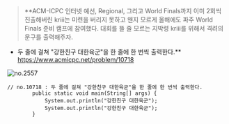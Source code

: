 > **ACM-ICPC 인터넷 예선, Regional, 그리고 World Finals까지 이미 2회씩 진출해버린 kriii는 미련을 버리지 못하고 왠지 모르게 올해에도 파주 World Finals 준비 캠프에 참여했다.
대회를 뜰 줄 모르는 지박령 kriii를 위해서 격려의 문구를 출력해주자.
- 두 줄에 걸쳐 "강한친구 대한육군"을 한 줄에 한 번씩 출력한다.** <br>
https://www.acmicpc.net/problem/10718

![no.2557](https://img1.daumcdn.net/thumb/R1280x0/?scode=mtistory2&fname=https%3A%2F%2Fblog.kakaocdn.net%2Fdn%2FbZ8neO%2FbtrxkMhukAH%2F0KI9JVTeKpr7nixn233MGk%2Fimg.png "no.10718")

    // no.10718 : 두 줄에 걸쳐 "강한친구 대한육군"을 한 줄에 한 번씩 출력한다.
    		public static void main(String[] args) {
    			System.out.println("강한친구 대한육군");
    			System.out.println("강한친구 대한육군");
    		}
